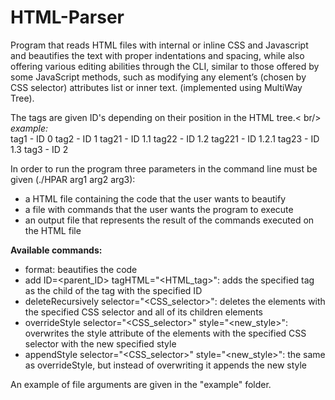 # HTML-Parser
  Program that reads HTML files with internal or inline CSS and Javascript and beautifies the text with proper indentations and spacing,
while also offering various editing abilities through the CLI, similar to those offered by some JavaScript methods, such as modifying any
element’s (chosen by CSS selector) attributes list or inner text. (implemented using MultiWay Tree).

  The tags are given ID's depending on their position in the HTML tree.< br/>
*example:*<br />
tag1 - ID 0
tag2 - ID 1
  tag21 - ID 1.1
  tag22 - ID 1.2
    tag221 - ID 1.2.1
  tag23 - ID 1.3
tag3 - ID 2

  In order to run the program three parameters in the command line must be given (./HPAR arg1 arg2 arg3):
  - a HTML file containing the code that the user wants to beautify
  - a file with commands that the user wants the program to execute
  - an output file that represents the result of the commands executed on the HTML file
  
  **Available commands:**<br />
   - format: beautifies the code
   - add ID=<parent_ID> tagHTML="<HTML_tag>": adds the specified tag as the child of the tag with the specified ID
   - deleteRecursively selector="<CSS_selector>": deletes the elements with the specified CSS selector and all of its children elements
   - overrideStyle selector="<CSS_selector>" style="<new_style>": overwrites the style attribute of the elements with the specified CSS selector with the new specified style
   - appendStyle selector="<CSS_selector>" style="<new_style>": the same as overrideStyle, but instead of overwriting it appends the new style
   
  An example of file arguments are given in the "example" folder.
